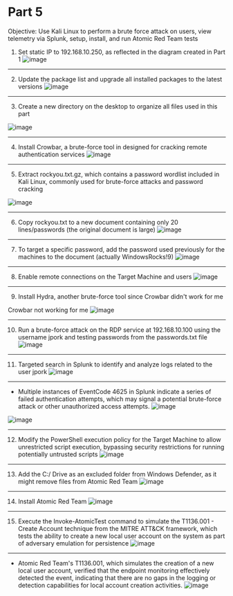# Part 5
Objective: Use Kali Linux to perform a brute force attack on users, view telemetry via Splunk, setup, install, and run Atomic Red Team tests

1. Set static IP to 192.168.10.250, as reflected in the diagram created in Part 1
![image](https://github.com/user-attachments/assets/83efe972-a8ab-4f32-944d-4841ea7ef78e)

---
2. Update the package list and upgrade all installed packages to the latest versions
![image](https://github.com/user-attachments/assets/a7299ad3-b400-4fd0-9fd4-b5199bd8f02d)

---
3. Create a new directory on the desktop to organize all files used in this part

![image](https://github.com/user-attachments/assets/06c45064-e145-4caf-b6bb-64184a22fddf)

---
4. Install Crowbar, a brute-force tool in designed for cracking remote authentication services
![image](https://github.com/user-attachments/assets/a4d09e8e-ea95-4dc3-9d4b-55e7bbdbb054)

---
5. Extract rockyou.txt.gz, which contains a password wordlist included in Kali Linux, commonly used for brute-force attacks and password cracking

![image](https://github.com/user-attachments/assets/19d8b97e-1a6c-4dc3-bf63-85274817a551)

---
6. Copy rockyou.txt to a new document containing only 20 lines/passwords (the original document is large)
![image](https://github.com/user-attachments/assets/73bd5fee-81e5-4214-a7a8-0bc2ddb32aa3)

---
7. To target a specific password, add the password used previously for the machines to the document (actually WindowsRocks!9)
![image](https://github.com/user-attachments/assets/9aee588e-e437-439a-833e-ebf2619cfa5e)

---
8. Enable remote connections on the Target Machine and users
![image](https://github.com/user-attachments/assets/074dec3b-80af-4435-b8de-3720cab868a9)

---
9. Install Hydra, another brute-force tool since Crowbar didn't work for me

Crowbar not working for me
![image](https://github.com/user-attachments/assets/4d6d1b08-7aa1-4698-8cf2-28b793a6848f)

---
10. Run a brute-force attack on the RDP service at 192.168.10.100 using the username jpork and testing passwords from the passwords.txt file
    ![image](https://github.com/user-attachments/assets/fe2cfb71-a634-43a6-90b1-40a3ae49233a)

---
11. Targeted search in Splunk to identify and analyze logs related to the user jpork
![image](https://github.com/user-attachments/assets/397b81c2-b871-4f5d-ac6e-e3c221c31a86)

---
- Multiple instances of EventCode 4625 in Splunk indicate a series of failed authentication attempts, which may signal a potential brute-force attack or other unauthorized access attempts.
![image](https://github.com/user-attachments/assets/8b396037-df87-4b68-9724-860cad696543)

![image](https://github.com/user-attachments/assets/e30a8824-8e2e-4b44-8d01-e186feaaa578)

---
12. Modify the PowerShell execution policy for the Target Machine to allow unrestricted script execution, bypassing security restrictions for running potentially untrusted scripts
![image](https://github.com/user-attachments/assets/dbcc5383-5d85-4759-bba3-7d17dc0134ad)

---
13. Add the C:/ Drive as an excluded folder from Windows Defender, as it might remove files from Atomic Red Team
![image](https://github.com/user-attachments/assets/46f8fba9-cd96-49fa-8ad5-9fd938b7471f)

---
14. Install Atomic Red Team
![image](https://github.com/user-attachments/assets/a04c04ca-8049-4262-8606-67f51f619780)

---
15. Execute the Invoke-AtomicTest command to simulate the T1136.001 - Create Account technique from the MITRE ATT&CK framework, which tests the ability to create a new local user account on the system as part of adversary emulation for persistence
![image](https://github.com/user-attachments/assets/a4b5fd14-1632-40df-a1eb-3f675cb62d0a)

---
- Atomic Red Team's T1136.001, which simulates the creation of a new local user account, verified that the endpoint monitoring effectively detected the event, indicating that there are no gaps in the logging or detection capabilities for local account creation activities. 
![image](https://github.com/user-attachments/assets/e27d3497-cb64-4467-bb02-0a0cc769508f)
















